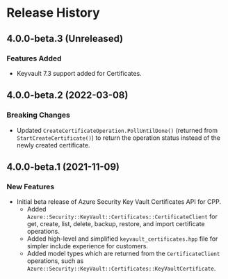 # Release History

## 4.0.0-beta.3 (Unreleased)

### Features Added

- Keyvault 7.3 support added for Certificates.

## 4.0.0-beta.2 (2022-03-08)

### Breaking Changes
- Updated `CreateCertificateOperation.PollUntilDone()` (returned from `StartCreateCertificate()`)  to return the operation status instead of the newly created certificate.

## 4.0.0-beta.1 (2021-11-09)

### New Features

- Initial beta release of Azure Security Key Vault Certificates API for CPP.
  - Added `Azure::Security::KeyVault::Certificates::CertificateClient` for get, create, list, delete, backup, restore, and import certificate operations.
  - Added high-level and simplified `keyvault_certificates.hpp` file for simpler include experience for customers.
  - Added model types which are returned from the `CertificateClient` operations, such as `Azure::Security::KeyVault::Certificates::KeyVaultCertificate`.
